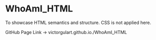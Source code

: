 # WhoAmI_HTML

To showcase HTML semantics and structure.
CSS is not applied here.

GitHub Page Link -> victorgulart.github.io./WhoAmI_HTML
